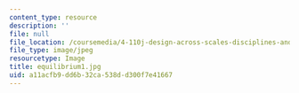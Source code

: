 ```yaml
---
content_type: resource
description: ''
file: null
file_location: /coursemedia/4-110j-design-across-scales-disciplines-and-problem-contexts-spring-2013/a11acfb9dd6b32ca538dd300f7e41667_equilibrium1.jpg
file_type: image/jpeg
resourcetype: Image
title: equilibrium1.jpg
uid: a11acfb9-dd6b-32ca-538d-d300f7e41667
---
```

